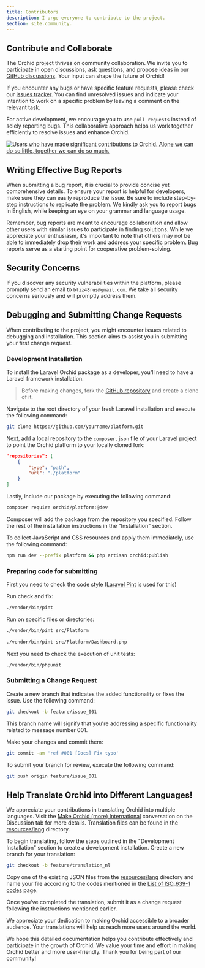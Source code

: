 ```yaml
---
title: Contributors
description: I urge everyone to contribute to the project.
section: site.community.
---
```


## Contribute and Collaborate

The Orchid project thrives on community collaboration. We invite you to participate in open discussions, ask questions, and propose ideas in our [GitHub discussions](https://github.com/orchidsoftware/platform/discussions). Your input can shape the future of Orchid!

If you encounter any bugs or have specific feature requests, please check our [issues tracker](https://github.com/orchidsoftware/platform/issues). You can find unresolved issues and indicate your intention to work on a specific problem by leaving a comment on the relevant task.

For active development, we encourage you to use `pull requests` instead of solely reporting bugs. This collaborative approach helps us work together efficiently to resolve issues and enhance Orchid.

[![Users who have made significant contributions to Orchid. Alone we can do so little, together we can do so much.](https://opencollective.com/orchid/contributors.svg?width=800&button=false)](https://github.com/orchidsoftware/platform)



## Writing Effective Bug Reports

When submitting a bug report, it is crucial to provide concise yet comprehensive details. To ensure your report is helpful for developers, make sure they can easily reproduce the issue. Be sure to include step-by-step instructions to replicate the problem. We kindly ask you to report bugs in English, while keeping an eye on your grammar and language usage.

Remember, bug reports are meant to encourage collaboration and allow other users with similar issues to participate in finding solutions. While we appreciate your enthusiasm, it's important to note that others may not be able to immediately drop their work and address your specific problem. Bug reports serve as a starting point for cooperative problem-solving.

## Security Concerns

If you discover any security vulnerabilities within the platform, please promptly send an email to `bliz48rus@gmail.com`. We take all security concerns seriously and will promptly address them.

## Debugging and Submitting Change Requests

When contributing to the project, you might encounter issues related to debugging and installation. This section aims to assist you in submitting your first change request.

### Development Installation

To install the Laravel Orchid package as a developer, you'll need to have a Laravel framework installation.

> Before making changes, fork the [GitHub repository](https://github.com/orchidsoftware/platform) and create a clone of it.

Navigate to the root directory of your fresh Laravel installation and execute the following command:

```bash
git clone https://github.com/yourname/platform.git
```

Next, add a local repository to the `composer.json` file of your Laravel project to point the Orchid platform to your locally cloned fork:

```json
"repositories": [
    {
        "type": "path",
        "url": "./platform"
    }
]
```

Lastly, include our package by executing the following command:

```bash
composer require orchid/platform:@dev
```

Composer will add the package from the repository you specified. Follow the rest of the installation instructions in the "Installation" section.

To collect JavaScript and CSS resources and apply them immediately, use the following command:

```bash
npm run dev --prefix platform && php artisan orchid:publish
```

### Preparing code for submitting

First you need to check the code style ([Laravel Pint](https://laravel.com/docs/10.x/pint) is used for this)

Run check and fix: 

```bash
./vendor/bin/pint
```

Run on specific files or directories:

```bash
./vendor/bin/pint src/Platform
 
./vendor/bin/pint src/Platform/Dashboard.php
```

Next you need to check the execution of unit tests:

```bash
./vendor/bin/phpunit
```

### Submitting a Change Request

Create a new branch that indicates the added functionality or fixes the issue. Use the following command:

```bash
git checkout -b feature/issue_001
```

This branch name will signify that you're addressing a specific functionality related to message number 001.

Make your changes and commit them:

```bash
git commit -am 'ref #001 [Docs] Fix typo'
```

To submit your branch for review, execute the following command:

```bash
git push origin feature/issue_001
```

## Help Translate Orchid into Different Languages!

We appreciate your contributions in translating Orchid into multiple languages. Visit the [Make Orchid (more) International](https://github.com/orchidsoftware/platform/discussions/1545) conversation on the Discussion tab for more details. Translation files can be found in the [resources/lang](https://github.com/orchidsoftware/platform/tree/master/resources/lang) directory.

To begin translating, follow the steps outlined in the "Development Installation" section to create a development installation. Create a new branch for your translation:

```bash
git checkout -b feature/translation_nl
```

Copy one of the existing JSON files from the [resources/lang](https://github.com/orchidsoftware/platform/tree/master/resources/lang) directory and name your file according to the codes mentioned in the [List of ISO_639-1 codes](https://en.wikipedia.org/wiki/List_of_ISO_639-1_codes) page.

Once you've completed the translation, submit it as a change request following the instructions mentioned earlier.

We appreciate your dedication to making Orchid accessible to a broader audience. Your translations will help us reach more users around the world.

We hope this detailed documentation helps you contribute effectively and participate in the growth of Orchid. We value your time and effort in making Orchid better and more user-friendly. Thank you for being part of our community!
